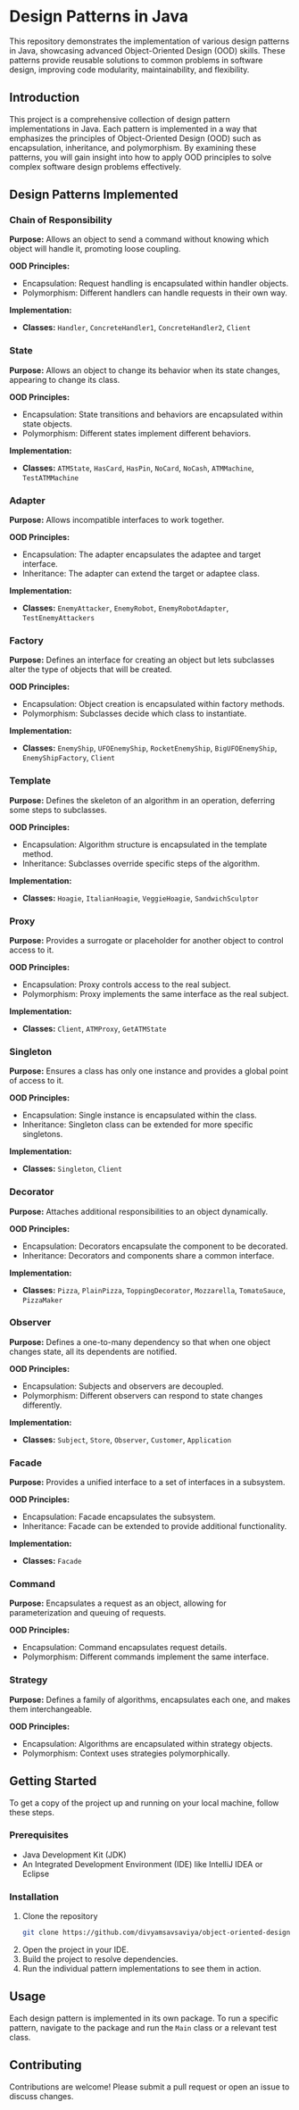 # Design Patterns in Java

This repository demonstrates the implementation of various design patterns in Java, showcasing advanced Object-Oriented Design (OOD) skills. These patterns provide reusable solutions to common problems in software design, improving code modularity, maintainability, and flexibility.

## Introduction

This project is a comprehensive collection of design pattern implementations in Java. Each pattern is implemented in a way that emphasizes the principles of Object-Oriented Design (OOD) such as encapsulation, inheritance, and polymorphism. By examining these patterns, you will gain insight into how to apply OOD principles to solve complex software design problems effectively.

## Design Patterns Implemented

### Chain of Responsibility

**Purpose:** Allows an object to send a command without knowing which object will handle it, promoting loose coupling.

**OOD Principles:** 
- Encapsulation: Request handling is encapsulated within handler objects.
- Polymorphism: Different handlers can handle requests in their own way.

**Implementation:**
- **Classes:** `Handler`, `ConcreteHandler1`, `ConcreteHandler2`, `Client`

### State

**Purpose:** Allows an object to change its behavior when its state changes, appearing to change its class.

**OOD Principles:** 
- Encapsulation: State transitions and behaviors are encapsulated within state objects.
- Polymorphism: Different states implement different behaviors.

**Implementation:**
- **Classes:** `ATMState`, `HasCard`, `HasPin`, `NoCard`, `NoCash`, `ATMMachine`, `TestATMMachine`

### Adapter

**Purpose:** Allows incompatible interfaces to work together.

**OOD Principles:** 
- Encapsulation: The adapter encapsulates the adaptee and target interface.
- Inheritance: The adapter can extend the target or adaptee class.

**Implementation:**
- **Classes:** `EnemyAttacker`, `EnemyRobot`, `EnemyRobotAdapter`, `TestEnemyAttackers`

### Factory

**Purpose:** Defines an interface for creating an object but lets subclasses alter the type of objects that will be created.

**OOD Principles:** 
- Encapsulation: Object creation is encapsulated within factory methods.
- Polymorphism: Subclasses decide which class to instantiate.

**Implementation:**
- **Classes:** `EnemyShip`, `UFOEnemyShip`, `RocketEnemyShip`, `BigUFOEnemyShip`, `EnemyShipFactory`, `Client`

### Template

**Purpose:** Defines the skeleton of an algorithm in an operation, deferring some steps to subclasses.

**OOD Principles:** 
- Encapsulation: Algorithm structure is encapsulated in the template method.
- Inheritance: Subclasses override specific steps of the algorithm.

**Implementation:**
- **Classes:** `Hoagie`, `ItalianHoagie`, `VeggieHoagie`, `SandwichSculptor`

### Proxy

**Purpose:** Provides a surrogate or placeholder for another object to control access to it.

**OOD Principles:** 
- Encapsulation: Proxy controls access to the real subject.
- Polymorphism: Proxy implements the same interface as the real subject.

**Implementation:**
- **Classes:** `Client`, `ATMProxy`, `GetATMState`

### Singleton

**Purpose:** Ensures a class has only one instance and provides a global point of access to it.

**OOD Principles:** 
- Encapsulation: Single instance is encapsulated within the class.
- Inheritance: Singleton class can be extended for more specific singletons.

**Implementation:**
- **Classes:** `Singleton`, `Client`

### Decorator

**Purpose:** Attaches additional responsibilities to an object dynamically.

**OOD Principles:** 
- Encapsulation: Decorators encapsulate the component to be decorated.
- Inheritance: Decorators and components share a common interface.

**Implementation:**
- **Classes:** `Pizza`, `PlainPizza`, `ToppingDecorator`, `Mozzarella`, `TomatoSauce`, `PizzaMaker`

### Observer

**Purpose:** Defines a one-to-many dependency so that when one object changes state, all its dependents are notified.

**OOD Principles:** 
- Encapsulation: Subjects and observers are decoupled.
- Polymorphism: Different observers can respond to state changes differently.

**Implementation:**
- **Classes:** `Subject`, `Store`, `Observer`, `Customer`, `Application`

### Facade

**Purpose:** Provides a unified interface to a set of interfaces in a subsystem.

**OOD Principles:** 
- Encapsulation: Facade encapsulates the subsystem.
- Inheritance: Facade can be extended to provide additional functionality.

**Implementation:**
- **Classes:** `Facade`

### Command

**Purpose:** Encapsulates a request as an object, allowing for parameterization and queuing of requests.

**OOD Principles:** 
- Encapsulation: Command encapsulates request details.
- Polymorphism: Different commands implement the same interface.

### Strategy

**Purpose:** Defines a family of algorithms, encapsulates each one, and makes them interchangeable.

**OOD Principles:** 
- Encapsulation: Algorithms are encapsulated within strategy objects.
- Polymorphism: Context uses strategies polymorphically.

## Getting Started

To get a copy of the project up and running on your local machine, follow these steps.

### Prerequisites

- Java Development Kit (JDK)
- An Integrated Development Environment (IDE) like IntelliJ IDEA or Eclipse

### Installation

1. Clone the repository
   ```bash
   git clone https://github.com/divyamsavsaviya/object-oriented-design-patterns.git
   ```
2. Open the project in your IDE.
3. Build the project to resolve dependencies.
4. Run the individual pattern implementations to see them in action.

## Usage

Each design pattern is implemented in its own package. To run a specific pattern, navigate to the package and run the `Main` class or a relevant test class.

## Contributing

Contributions are welcome! Please submit a pull request or open an issue to discuss changes.
